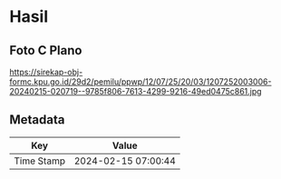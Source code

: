 # Hasil

## Foto C Plano

https://sirekap-obj-formc.kpu.go.id/29d2/pemilu/ppwp/12/07/25/20/03/1207252003006-20240215-020719--9785f806-7613-4299-9216-49ed0475c861.jpg


## Metadata

| Key        | Value               |
| ---------- | ------------------- |
| Time Stamp | 2024-02-15 07:00:44 |




